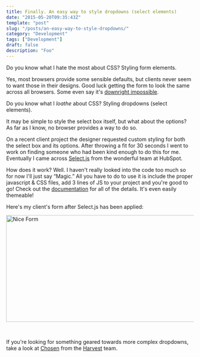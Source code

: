 ```yaml
---
title: Finally. An easy way to style dropdowns (select elements)
date: "2015-05-20T09:35:43Z"
template: "post"
slug: "/posts/an-easy-way-to-style-dropdowns/"
category: "Development"
tags: ["Development"]
draft: false
description: "Foo"
---
```

Do you know what I hate the most about CSS? Styling form elements.

Yes, most browsers provide some sensible defaults, but clients never seem to want those in their designs. Good luck getting the form to look the same across all browsers. Some even say it's <a href="http://www.smashingmagazine.com/2013/02/27/css-form-elements-problem/" target="_blank">downright impossible</a>.

Do you know what I _loathe_ about CSS? Styling dropdowns (select elements).

It may be simple to style the select box itself, but what about the options? As far as I know, no browser provides a way to do so.

On a recent client project the designer requested custom styling for both the select box and its options. After throwing a fit for 30 seconds I went to work on finding someone who had been kind enough to do this for me. Eventually I came across <a href="http://github.hubspot.com/select/docs/welcome/" target="_blank">Select.js</a> from the wonderful team at HubSpot.

How does it work? Well. I haven't really looked into the code too much so for now I'll just say &#8220;Magic.&#8221; All you have to do to use it is include the proper javascript & CSS files, add 3 lines of JS to your project and you're good to go! Check out the <a href="http://github.hubspot.com/select/" target="_blank">documentation</a> for all of the details. It's even easily themeable!

Here's my client's form after Select.js has been applied:

[<img class="alignnone size-full wp-image-628" src="http://channeleaton.com/content/uploads/2015/05/nice-form.png" alt="Nice Form" width="605" height="286" srcset="https://aaroneaton.blog/app/uploads/2015/05/nice-form.png 605w, https://aaroneaton.blog/app/uploads/2015/05/nice-form-300x142.png 300w" sizes="(max-width: 605px) 100vw, 605px" />](http://channeleaton.com/content/uploads/2015/05/nice-form.png)

&nbsp;

If you're looking for something geared towards more complex dropdowns, take a look at <a href="http://harvesthq.github.io/chosen/" target="_blank">Chosen</a> from the <a href="https://www.getharvest.com/" target="_blank">Harvest</a> team.